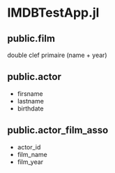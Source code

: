 # IMDBTestApp.jl

## public.film

double clef primaire (name + year)

## public.actor
  * firsname
  * lastname
  * birthdate

## public.actor_film_asso
  * actor_id
  * film_name
  * film_year

